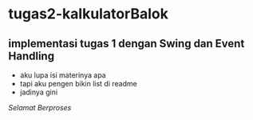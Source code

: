 tugas2-kalkulatorBalok
==
implementasi tugas 1 dengan Swing dan Event Handling
--
- aku lupa isi materinya apa
- tapi aku pengen bikin list di readme
- jadinya gini

*Selamat Berproses*
